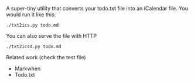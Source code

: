 A super-tiny utility that converts your todo.txt file into an iCalendar file. 
You would run it like this:

    ./txt2ics.py todo.md

You can also serve the file with HTTP

    ./txt2icsd.py todo.md

Related work (check the test file)

- Markwhen
- Todo.txt